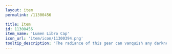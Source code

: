 ```yaml
---
layout: item
permalink: /11300456

title: Item
id: 11300456
item_name: 'Lumen Libro Cap'
icon_url: 'item/icon/11300394.png'
tooltip_description: 'The radiance of this gear can vanquish any darkness. Legend says it was left behind by beings of pure light.'
---
```

